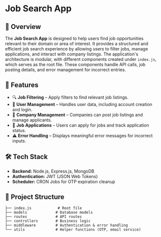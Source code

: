 # Job Search App

## 📌 Overview
The **Job Search App** is designed to help users find job opportunities relevant to their domain or area of interest. It provides a structured and efficient job search experience by allowing users to filter jobs, manage applications, and interact with company listings. The application's architecture is modular, with different components created under `index.js`, which serves as the root file. These components handle API calls, job posting details, and error management for incorrect entries.

## 🚀 Features
- 🔍 **Job Filtering** – Apply filters to find relevant job listings.
- 👤 **User Management** – Handles user data, including account creation and login.
- 🏢 **Company Management** – Companies can post job listings and manage applicants.
- 📄 **Job Applications** – Users can apply for jobs and track application status.
- ⚠️ **Error Handling** – Displays meaningful error messages for incorrect inputs.

## 🛠️ Tech Stack
- **Backend:** Node.js, Express.js, MongoDB
- **Authentication:** JWT (JSON Web Tokens)
- **Scheduler:** CRON Jobs for OTP expiration cleanup

## 📄 Project Structure
```
├── index.js            # Root file
├── models             # Database models
├── routes             # API routes
├── controllers        # Business logic
├── middleware         # Authentication & error handling
└── utils              # Helper functions (OTP, email service)
```
